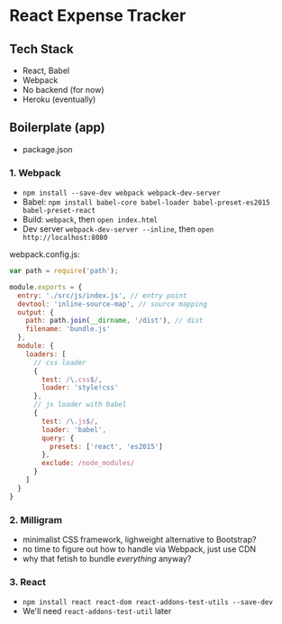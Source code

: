 # React Expense Tracker

## Tech Stack

- React, Babel
- Webpack
- No backend (for now)
- Heroku (eventually)

## Boilerplate (app)

- package.json

### 1. Webpack

- `npm install --save-dev webpack webpack-dev-server`
- Babel: `npm install babel-core babel-loader babel-preset-es2015 babel-preset-react`
- Build: `webpack`, then `open index.html`
- Dev server `webpack-dev-server --inline`, then `open http://localhost:8080`

webpack.config.js:

```js
var path = require('path');

module.exports = {
  entry: './src/js/index.js', // entry point
  devtool: 'inline-source-map', // source mapping
  output: {
    path: path.join(__dirname, '/dist'), // dist
    filename: 'bundle.js'
  },
  module: {
    loaders: [
      // css loader
      {
        test: /\.css$/, 
        loader: 'style!css'
      },
      // js loader with babel
      {
        test: /\.js$/, 
        loader: 'babel', 
        query: {
          presets: ['react', 'es2015']
        }, 
        exclude: /node_modules/
      }
    ]
  }
}
```

### 2. Milligram

- minimalist CSS framework, lighweight alternative to Bootstrap?
- no time to figure out how to handle via Webpack, just use CDN
- why that fetish to bundle *everything* anyway?

### 3. React

- `npm install react react-dom react-addons-test-utils --save-dev`
- We'll need `react-addons-test-util` later
